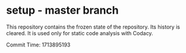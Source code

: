 # setup - master branch

This repository contains the frozen state of the repository.
Its history is cleared. It is used only for static code
analysis with Codacy.

Commit Time: 1713895193